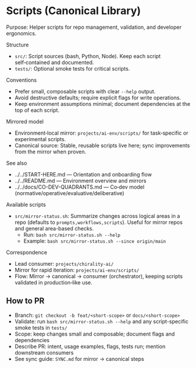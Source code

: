 # Scripts (Canonical Library)

Purpose: Helper scripts for repo management, validation, and developer ergonomics.

Structure
- `src/`: Script sources (bash, Python, Node). Keep each script self‑contained and documented.
- `tests/`: Optional smoke tests for critical scripts.

Conventions
- Prefer small, composable scripts with clear `--help` output.
- Avoid destructive defaults; require explicit flags for write operations.
- Keep environment assumptions minimal; document dependencies at the top of each script.

Mirrored model
- Environment‑local mirror: `projects/ai-env/scripts/` for task‑specific or experimental scripts.
- Canonical source: Stable, reusable scripts live here; sync improvements from the mirror when proven.

See also
- ../../START-HERE.md — Orientation and onboarding flow
- ../../README.md — Environment overview and mirrors
 - ../../docs/CO-DEV-QUADRANTS.md — Co‑dev model (normative/operative/evaluative/deliberative)

Available scripts
- `src/mirror-status.sh`: Summarize changes across logical areas in a repo (defaults to `prompts,workflows,scripts`). Useful for mirror repos and general area-based checks.
  - Run: `bash src/mirror-status.sh --help`
  - Example: `bash src/mirror-status.sh --since origin/main`

Correspondence
- Lead consumer: `projects/chirality-ai/`
- Mirror for rapid iteration: `projects/ai-env/scripts/`
- Flow: Mirror → canonical → consumer (orchestrator), keeping scripts validated in production‑like use.

## How to PR

- Branch: `git checkout -b feat/<short-scope>` or `docs/<short-scope>`
- Validate: run `bash src/mirror-status.sh --help` and any script-specific smoke tests in `tests/`
- Scope: keep changes small and composable; document flags and dependencies
- Describe PR: intent, usage examples, flags, tests run; mention downstream consumers
- See sync guide: `SYNC.md` for mirror → canonical steps
